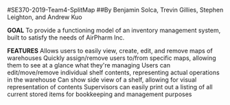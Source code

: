 #SE370-2019-Team4-SplitMap
##By Benjamin Solca, Trevin Gillies, Stephen Leighton, and Andrew Kuo

**GOAL**
To provide a functioning model of an inventory management system, built to satisfy the needs of
AirPharm Inc.

**FEATURES**
Allows users to easily view, create, edit, and remove maps of warehouses
Quickly assign/remove users to/from specific maps, allowing them to see at a glance what they're managing
Users can edit/move/remove individual shelf contents, representing actual operations in the warehouse
Can show side view of a shelf, allowing for visual representation of contents
Supervisors can easily print out a listing of all current stored items for bookkeeping and management purposes